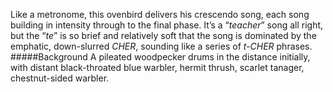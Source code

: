 Like a metronome, this ovenbird delivers his crescendo song, each song building in intensity through to the final phase. It’s a “_teacher_” song all right, but the “_te_” is so brief and relatively soft that the song is dominated by the emphatic, down-slurred _CHER_, sounding like a series of _t-CHER_ phrases.
#####Background
A pileated woodpecker drums in the distance initially, with distant black-throated blue warbler, hermit thrush, scarlet tanager, chestnut-sided warbler. 
